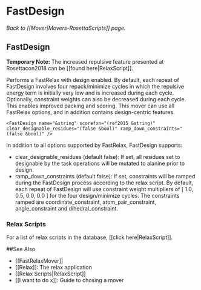 # FastDesign
*Back to [[Mover|Movers-RosettaScripts]] page.*
## FastDesign

**Temporary Note:** The increased repulsive feature presented at Rosettacon2018 can be [[found here|RelaxScript]].

Performs a FastRelax with design enabled. By default, each repeat of FastDesign involves four repack/minimize cycles in which the repulsive energy term is initially very low and is increased during each cycle. Optionally, constraint weights can also be decreased during each cycle. This enables improved packing and scoring. This mover can use all FastRelax options, and in addition contains design-centric features.

    <FastDesign name="&string" scorefxn="(ref2015 &string)" clear_designable_residues="(false &bool)" ramp_down_constraints="(false &bool)" />

In addition to all options supported by FastRelax, FastDesign supports:

-   clear\_designable\_residues (default false): If set, all residues set to designable by the task operations will be mutated to alanine prior to design.
-   ramp\_down\_constraints (default false): If set, constraints will be ramped during the FastDesign process according to the relax script. By default, each repeat of FastDesign will use constraint weight multipliers of [ 1.0, 0.5, 0.0, 0.0 ] for the four design/minimize cycles. The constraints ramped are coordinate\_constraint, atom\_pair\_constraint, angle\_constraint and dihedral\_constraint.

### Relax Scripts

For a list of relax scripts in the database, [[click here|RelaxScript]].

##See Also
* [[FastRelaxMover]]
* [[Relax]]: The relax application
* [[Relax Scripts|RelaxScript]]
* [[I want to do x]]: Guide to chosing a mover